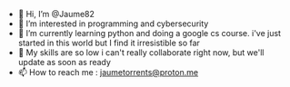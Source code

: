 - 👋 Hi, I’m @Jaume82
- 👀 I’m interested in programming and cybersecurity
- 🌱 I’m currently learning python and doing a google cs course. i've just started in this world but I find it irresistible so far
- 💞️ My skills are so low i can't really collaborate right now, but we'll update as soon as ready
- 📫 How to reach me : jaumetorrents@proton.me

<!---
Jaume82/Jaume82 is a ✨ special ✨ repository because its `README.md` (this file) appears on your GitHub profile.
You can click the Preview link to take a look at your changes.
--->
